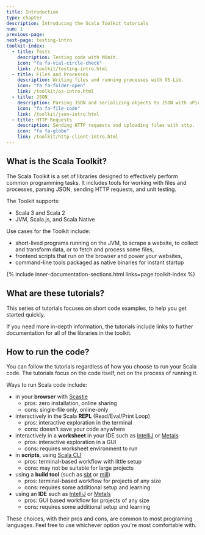 ```yaml
---
title: Introduction
type: chapter
description: Introducing the Scala Toolkit tutorials
num: 1
previous-page: 
next-page: testing-intro
toolkit-index:
  - title: Tests
    description: Testing code with MUnit.
    icon: "fa fa-vial-circle-check"
    link: /toolkit/testing-intro.html
  - title: Files and Processes
    description: Writing files and running processes with OS-Lib.
    icon: "fa fa-folder-open"
    link: /toolkit/os-intro.html
  - title: JSON
    description: Parsing JSON and serializing objects to JSON with uPickle.
    icon: "fa fa-file-code"
    link: /toolkit/json-intro.html
  - title: HTTP Requests
    description: Sending HTTP requests and uploading files with sttp.
    icon: "fa fa-globe"
    link: /toolkit/http-client-intro.html
---
```


## What is the Scala Toolkit?

The Scala Toolkit is a set of libraries designed to effectively perform common programming tasks. It includes tools for working with files and processes, parsing JSON, sending HTTP requests, and unit testing.

The Toolkit supports:
* Scala 3 and Scala 2
* JVM, Scala.js, and Scala Native

Use cases for the Toolkit include:

- short-lived programs running on the JVM, to scrape a website, to collect and transform data, or to fetch and process some files,
- frontend scripts that run on the browser and power your websites,
- command-line tools packaged as native binaries for instant startup

{% include inner-documentation-sections.html links=page.toolkit-index %}

## What are these tutorials?

This series of tutorials focuses on short code examples, to help you get started quickly.

If you need more in-depth information, the tutorials include links to further documentation for all of the libraries in the toolkit.

## How to run the code?

You can follow the tutorials regardless of how you choose to run your
Scala code. The tutorials focus on the code itself, not on the process
of running it.

Ways to run Scala code include:
* in your **browser** with [Scastie](https://scastie.scala-lang.org)
    * pros: zero installation, online sharing
    * cons: single-file only, online-only
* interactively in the Scala **REPL** (Read/Eval/Print Loop)
    * pros: interactive exploration in the terminal
    * cons: doesn't save your code anywhere
* interactively in a **worksheet** in your IDE such as [IntelliJ](https://www.jetbrains.com/help/idea/discover-intellij-idea-for-scala.html) or [Metals](http://scalameta.org/metals/)
    * pros: interactive exploration in a GUI
    * cons: requires worksheet environment to run
* in **scripts**, using [Scala CLI](https://scala-cli.virtuslab.com)
    * pros: terminal-based workflow with little setup
    * cons: may not be suitable for large projects
* using a **build tool** (such as [sbt](https://www.scala-sbt.org) or [mill](https://com-lihaoyi.github.io/mill/))
    * pros: terminal-based workflow for projects of any size
    * cons: requires some additional setup and learning
* using an **IDE** such as [IntelliJ](https://www.jetbrains.com/help/idea/discover-intellij-idea-for-scala.html) or [Metals](http://scalameta.org/metals/)
    * pros: GUI based workflow for projects of any size
    * cons: requires some additional setup and learning

These choices, with their pros and cons, are common to most programing
languages.
Feel free to use whichever option you're most comfortable with.
